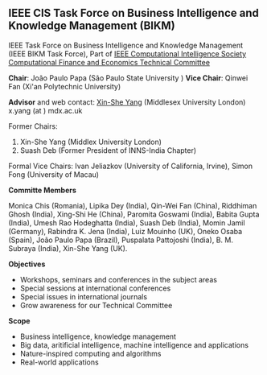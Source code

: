 ## IEEE CIS Task Force on Business Intelligence and Knowledge Management (BIKM)

IEEE Task Force on Business Intelligence and Knowledge Management (IEEE BIKM Task Force), Part of [IEEE Computational Intelligence Society Computational Finance and Economics Technical Committee](https://cis.ieee.org/activities/technical-activities/computational-finance-and-economics-technical-committee)

**Chair**: João Paulo Papa  (São Paulo State University )
**Vice Chair**: Qinwei Fan (Xi'an Polytechnic University) 

**Advisor** and web contact: [Xin-She Yang](https://xin-she.github.io/web) (Middlesex University London)   x.yang (at ) mdx.ac.uk 

Former Chairs: 
1. Xin-She Yang (Middlex University London)
2. Suash Deb (Former President of INNS-India Chapter)

Formal Vice Chairs:
Ivan Jeliazkov (University of California, Irvine), Simon Fong (University of Macau)

**Committe Members**

Monica Chis (Romania), Lipika Dey (India), Qin-Wei Fan (China), Riddhiman Ghosh (India), Xing-Shi He (China), Paromita Goswami (India), Babita Gupta (India), Umesh Rao Hodeghatta (India), Suash Deb (India), Momin Jamil (Germany), Rabindra K. Jena (India), Luiz Mouinho (UK), Oneko Osaba (Spain), João Paulo Papa (Brazil), Puspalata Pattojoshi (India), B. M. Subraya (India), Xin-She Yang (UK).

**Objectives**
* Workshops, seminars and conferences in the subject areas
* Special sessions at international conferences
* Special issues in international journals
* Grow awareness for our Technical Committee

**Scope**
* Business intelligence, knowledge management
* Big data, aritificial intelligence, machine intelligence and applications
* Nature-inspired computing and algorithms
* Real-world applications

